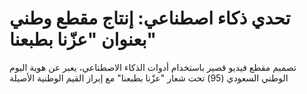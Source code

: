 # تحدي ذكاء اصطناعي: إنتاج مقطع وطني بعنوان "عزّنا بطبعنا" 
تصميم مقطع فيديو قصير باستخدام أدوات الذكاء الاصطناعي، يعبر عن هوية اليوم الوطني السعودي (95) تحت شعار "عزّنا بطبعنا" مع إبراز القيم الوطنية الأصيلة
